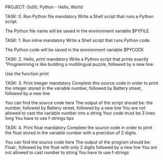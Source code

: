 PROJECT: 0x00. Python - Hello, World

TASK: 0. Run Python file
mandatory
Write a Shell script that runs a Python script.

The Python file name will be saved in the environment variable $PYFILE

TASK: 1. Run inline
mandatory
Write a Shell script that runs Python code.

The Python code will be saved in the environment variable $PYCODE

TASK: 2. Hello, print
mandatory
Write a Python script that prints exactly "Programming is like building a multilingual puzzle, followed by a new line.

Use the function print

TASK: 3. Print integer
mandatory
Complete this source code in order to print the integer stored in the variable number, followed by Battery street, followed by a new line.

You can find the source code here
The output of the script should be:
the number, followed by Battery street,
followed by a new line
You are not allowed to cast the variable number into a string
Your code must be 3 lines long
You have to use f-strings tips

TASK: 4. Print float
mandatory
Complete the source code in order to print the float stored in the variable number with a precision of 2 digits.

You can find the source code here
The output of the program should be:
Float:, followed by the float with only 2 digits
followed by a new line
You are not allowed to cast number to string
You have to use f-strings

